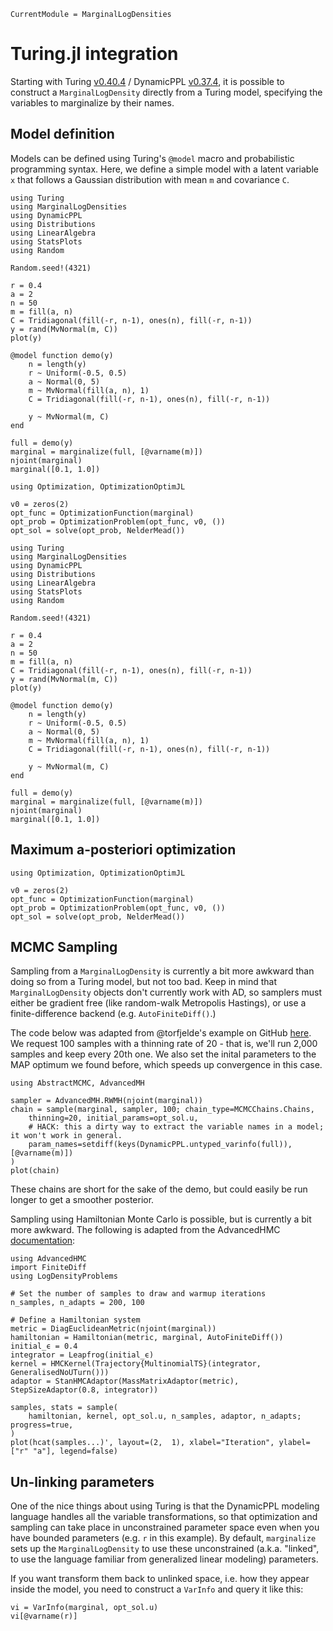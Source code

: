 
```@meta
CurrentModule = MarginalLogDensities
```

# Turing.jl integration

Starting with Turing [v0.40.4](https://github.com/TuringLang/Turing.jl/releases/tag/v0.40.4)
 / DynamicPPL [v0.37.4](https://github.com/TuringLang/DynamicPPL.jl/releases/tag/v0.37.4),
it is possible to construct a `MarginalLogDensity` directly from a Turing model, 
specifying the variables to marginalize by their names.

## Model definition

Models can be defined using Turing's `@model` macro and probabilistic programming syntax. 
Here, we define a simple model with a latent variable `x` that follows a Gaussian 
distribution with mean `m` and covariance `C`.

```@setup turing
using Turing
using MarginalLogDensities
using DynamicPPL
using Distributions
using LinearAlgebra
using StatsPlots
using Random

Random.seed!(4321)

r = 0.4
a = 2
n = 50
m = fill(a, n)
C = Tridiagonal(fill(-r, n-1), ones(n), fill(-r, n-1))
y = rand(MvNormal(m, C))
plot(y)

@model function demo(y)
    n = length(y)
    r ~ Uniform(-0.5, 0.5)
    a ~ Normal(0, 5)
    m ~ MvNormal(fill(a, n), 1)
    C = Tridiagonal(fill(-r, n-1), ones(n), fill(-r, n-1))

    y ~ MvNormal(m, C)
end

full = demo(y)
marginal = marginalize(full, [@varname(m)])
njoint(marginal)
marginal([0.1, 1.0])

using Optimization, OptimizationOptimJL

v0 = zeros(2)
opt_func = OptimizationFunction(marginal)
opt_prob = OptimizationProblem(opt_func, v0, ())
opt_sol = solve(opt_prob, NelderMead())
```

```@example turing
using Turing
using MarginalLogDensities
using DynamicPPL
using Distributions
using LinearAlgebra
using StatsPlots
using Random

Random.seed!(4321)

r = 0.4
a = 2
n = 50
m = fill(a, n)
C = Tridiagonal(fill(-r, n-1), ones(n), fill(-r, n-1))
y = rand(MvNormal(m, C))
plot(y)

@model function demo(y)
    n = length(y)
    r ~ Uniform(-0.5, 0.5)
    a ~ Normal(0, 5)
    m ~ MvNormal(fill(a, n), 1)
    C = Tridiagonal(fill(-r, n-1), ones(n), fill(-r, n-1))

    y ~ MvNormal(m, C)
end

full = demo(y)
marginal = marginalize(full, [@varname(m)])
njoint(marginal)
marginal([0.1, 1.0])
```

## Maximum a-posteriori optimization

```@example turing
using Optimization, OptimizationOptimJL

v0 = zeros(2)
opt_func = OptimizationFunction(marginal)
opt_prob = OptimizationProblem(opt_func, v0, ())
opt_sol = solve(opt_prob, NelderMead())
```

## MCMC Sampling

Sampling from a `MarginalLogDensity` is currently a bit more awkward than doing so from a
Turing model, but not too bad. Keep in mind that `MarginalLogDensity` objects don't
currently work with AD, so samplers must either be gradient free (like random-walk
Metropolis Hastings), or use a finite-difference backend (e.g. `AutoFiniteDiff()`.)

The code below was adapted from @torfjelde's example on GitHub
[here](https://github.com/TuringLang/Turing.jl/issues/2398#issuecomment-2514212264). We 
request 100 samples with a thinning rate of 20 - that is, we'll run 2,000 samples and keep 
every 20th one. We also set the inital parameters to the MAP optimum we found before, 
which speeds up convergence in this case.

```@example turing
using AbstractMCMC, AdvancedMH

sampler = AdvancedMH.RWMH(njoint(marginal))
chain = sample(marginal, sampler, 100; chain_type=MCMCChains.Chains,
    thinning=20, initial_params=opt_sol.u,
    # HACK: this a dirty way to extract the variable names in a model; it won't work in general.
    param_names=setdiff(keys(DynamicPPL.untyped_varinfo(full)), [@varname(m)])
)
plot(chain)
```

These chains are short for the sake of the demo, but could easily be run longer to get a 
smoother posterior.

Sampling using Hamiltonian Monte Carlo is possible, but is currently a bit more awkward.
The following is adapted from the AdvancedHMC 
[documentation](https://turinglang.org/AdvancedHMC.jl/stable/get_started/):

```@example turing
using AdvancedHMC
import FiniteDiff
using LogDensityProblems

# Set the number of samples to draw and warmup iterations
n_samples, n_adapts = 200, 100

# Define a Hamiltonian system
metric = DiagEuclideanMetric(njoint(marginal))
hamiltonian = Hamiltonian(metric, marginal, AutoFiniteDiff())
initial_ϵ = 0.4 
integrator = Leapfrog(initial_ϵ)
kernel = HMCKernel(Trajectory{MultinomialTS}(integrator, GeneralisedNoUTurn()))
adaptor = StanHMCAdaptor(MassMatrixAdaptor(metric), StepSizeAdaptor(0.8, integrator))

samples, stats = sample(
    hamiltonian, kernel, opt_sol.u, n_samples, adaptor, n_adapts; progress=true,
)
plot(hcat(samples...)', layout=(2,  1), xlabel="Iteration", ylabel=["r" "a"], legend=false)
```

## Un-linking parameters

One of the nice things about using Turing is that the DynamicPPL modeling language handles
all the variable transformations, so that optimization and sampling can take place in 
unconstrained parameter space even when you have bounded parameters (e.g. `r` in this 
example). By default, `marginalize` sets up the `MarginalLogDensity` to use these
unconstrained (a.k.a. "linked", to use the language familiar from generalized linear
modeling) parameters. 

If you want transform them back to unlinked space, i.e. how they appear inside the model, 
you need to construct a `VarInfo` and query it like this:

```@example turing
vi = VarInfo(marginal, opt_sol.u)
vi[@varname(r)]
```